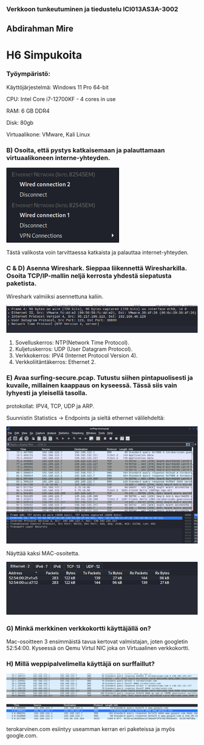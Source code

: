 ### Verkkoon tunkeutuminen ja tiedustelu ICI013AS3A-3002

## Abdirahman Mire

# H6 Simpukoita

### Työympäristö:

Käyttöjärjestelmä: Windows 11 Pro 64-bit

CPU: Intel Core i7-12700KF - 4 cores in use

RAM: 6 GB DDR4

Disk: 80gb

Virtuaalikone: VMware, Kali Linux

### B) Osoita, että pystys katkaisemaan ja palauttamaan virtuaalikoneen interne-yhteyden.

![kuva1](/H1/kuvat/kuva1.png)

Tästä valikosta voin tarvittaessa katkaista ja palauttaa internet-yhteyden.

### C & D) Asenna Wireshark. Sieppaa liikennettä Wiresharkilla. Osoita TCP/IP-mallin neljä kerrosta yhdestä siepatusta paketista.

Wireshark valmiiksi asennettuna kaliin.

![kuva1](/H0/kuvat/kuva1.png)

1. Sovelluskerros: NTP(Network Time Protocol).
2. Kuljetuskerros: UDP (User Datagram Protocol).
3. Verkkokerros: IPV4 (Internet Protocol Version 4).
4. Verkkoliitäntäkerros: Ethernet 2.

### E) Avaa surfing-secure.pcap. Tutustu siihen pintapuolisesti ja kuvaile, millainen kaappaus on kyseessä. Tässä siis vain lyhyesti ja yleisellä tasolla.



protokollat: IPV4, TCP, UDP ja ARP.

Suunnistin Statistics -> Endpoints ja sieltä ethernet välilehdeltä: 

![kuva1](/H1/kuvat/kuva2.png)

Näyttää kaksi MAC-osoitetta.

![kuva1](/H1/kuvat/kuva3.png)

### G) Minkä merkkinen verkkokortti käyttäjällä on?

Mac-osoitteen 3 ensimmäistä tavua kertovat valmistajan, joten googletin 52:54:00. Kyseessä on Qemu Virtul NIC joka on Virtuaalinen verkkokortti.

### H) Millä weppipalvelimella käyttäjä on surffaillut?

![kuva1](/H1/kuvat/kuva4.png)

![kuva1](/H1/kuvat/kuva5.png)

terokarvinen.com esiintyy useamman kerran eri paketeissa ja myös google.com.



